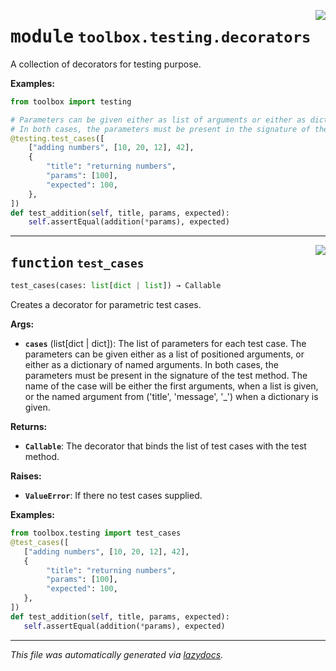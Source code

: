 <!-- markdownlint-disable -->

<a href="../src/toolbox/testing/decorators.py#L0"><img align="right" style="float:right;" src="https://img.shields.io/badge/-source-cccccc?style=flat-square"></a>

# <kbd>module</kbd> `toolbox.testing.decorators`
A collection of decorators for testing purpose. 



**Examples:**
 ```python
from toolbox import testing

# Parameters can be given either as list of arguments or either as dictionaries.
# In both cases, the parameters must be present in the signature of the test method.
@testing.test_cases([
     ["adding numbers", [10, 20, 12], 42],
     {
         "title": "returning numbers",
         "params": [100],
         "expected": 100,
     },
])
def test_addition(self, title, params, expected):
     self.assertEqual(addition(*params), expected)
``` 


---

<a href="../src/toolbox/testing/decorators.py#L25"><img align="right" style="float:right;" src="https://img.shields.io/badge/-source-cccccc?style=flat-square"></a>

## <kbd>function</kbd> `test_cases`

```python
test_cases(cases: list[dict | list]) → Callable
```

Creates a decorator for parametric test cases. 



**Args:**
 
 - <b>`cases`</b> (list[dict | dict]):  The list of parameters for each test case. The parameters can be given either as a list of positioned arguments, or either as a dictionary of named arguments. In both cases, the parameters must be present in the signature of the test method. The name of the case will be either the first arguments, when a list is given, or the named argument from ('title', 'message', '_') when a dictionary is given. 



**Returns:**
 
 - <b>`Callable`</b>:  The decorator that binds the list of test cases with the test method. 



**Raises:**
 
 - <b>`ValueError`</b>:  If there no test cases supplied. 



**Examples:**
 ```python
from toolbox.testing import test_cases
@test_cases([
    ["adding numbers", [10, 20, 12], 42],
    {
         "title": "returning numbers",
         "params": [100],
         "expected": 100,
    },
])
def test_addition(self, title, params, expected):
    self.assertEqual(addition(*params), expected)
``` 




---

_This file was automatically generated via [lazydocs](https://github.com/ml-tooling/lazydocs)._
